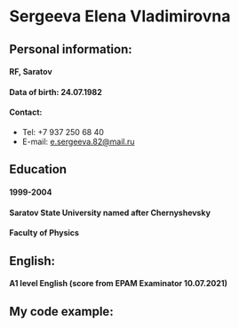 # Sergeeva Elena Vladimirovna

## Personal information:
#### RF, Saratov
#### Data of birth: 24.07.1982
#### Contact:
* Tel: +7 937 250 68 40
* E-mail: e.sergeeva.82@mail.ru
## Education
#### 1999-2004
#### Saratov State University named after Chernyshevsky
#### Faculty of Physics
## English:
#### A1 level English (score from EPAM Examinator 10.07.2021)

## My code example: